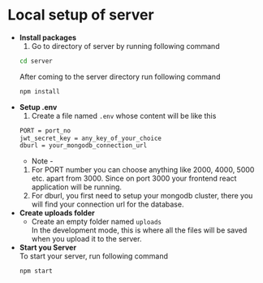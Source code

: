 # Local setup of server

- **Install packages**
  1. Go to directory of server by running following command
  ```bash
  cd server
  ```
  After coming to the server directory run following command
  ```bash
  npm install
  ```
- **Setup .env**
  1. Create a file named `.env` whose content will be like this
  ```bash
  PORT = port_no
  jwt_secret_key = any_key_of_your_choice
  dburl = your_mongodb_connection_url
  ```
  - Note -
  1. For PORT number you can choose anything like 2000, 4000, 5000 etc. apart from 3000. Since on port 3000 your frontend react application will be running.
  2. For dburl, you first need to setup your mongodb cluster, there you will find your connection url for the database.
- **Create uploads folder**
  - Create an empty folder named `uploads`\
    In the development mode, this is where all the files will be saved when you upload it to the server.
- **Start you Server**\
  To start your server, run following command
  ```bash
  npm start
  ```
